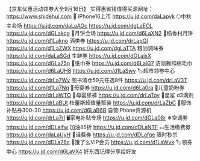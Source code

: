 【京东优惠活动领券大全9月16日】
实得惠省钱值得买源网址：https://www.shidehui.com
 iPhone16上市
https://u.jd.com/daLapvk
🌕中秋主会场
https://u.jd.com/daLaAOc
https://u.jd.com/dgLaEOL
https://u.jd.com/dGLakcg
🥮月饼会场
https://u.jd.com/d6LaXN2
🥮稻香村月饼
https://u.jd.com/d1Lakno
酒类券
https://u.jd.com/drLapQl
https://u.jd.com/d1LaZWX
https://u.jd.com/dgLaTTA
粮油调味券
https://u.jd.com/daLaSGd
生鲜券
https://u.jd.com/dOLajxX
https://u.jd.com/dGLa75n
🧻纸巾券
https://u.jd.com/d6LalG7
洁丽雅纯棉毛巾
https://u.jd.com/d6LaUH8
https://u.jd.com/d1LaSwv
🏷超市领劵中心
https://u.jd.com/drLa7Wv
图书清仓59元任选8件
https://u.jd.com/drLaV3T
https://u.jd.com/d1La7Nq
🍼母婴券
https://u.jd.com/d6La0ra
🏻儿童奶粉券
https://u.jd.com/drLaWTO
🏻母婴尿裤
https://u.jd.com/drLaToy
🏻星鲨 d3滴剂
https://u.jd.com/drLaBUt
杜蕾斯超值量贩装
https://u.jd.com/drLaZbC
🧥服饰补贴券300-30
https://u.jd.com/d6LaB6B
自营iPhone资源机
https://u.jd.com/drLa7rI
🖥家电补贴专场
https://u.jd.com/dGLa08r
❄空调券
https://u.jd.com/dDLalfw
加油85折
https://u.jd.com/dDLaNTF
💴生活缴费劵
https://u.jd.com/daLaUyH
🏻话费券
https://u.jd.com/dDLafge
限时秒杀
https://u.jd.com/dDLa78c
🛵饿了么VIP会员
https://u.jd.com/d1LaWvk
🏷领券中心
https://u.jd.com/d6LaVX4
好东西记得分享给好友